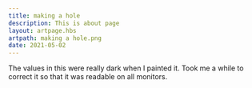 ```yaml
---
title: making a hole
description: This is about page
layout: artpage.hbs
artpath: making a hole.png
date: 2021-05-02
---
```


The values in this were really dark when I painted it. Took me a while to correct it so that it was readable on all monitors.